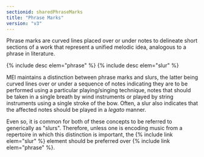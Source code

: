 ```yaml
---
sectionid: sharedPhraseMarks
title: "Phrase Marks"
version: "v3"
---
```


Phrase marks are curved lines placed over or under notes to delineate short sections
of a
work that represent a unified melodic idea, analogous to a phrase in literature.



{% include desc elem="phrase" %}
{% include desc elem="slur" %}




MEI maintains a distinction between phrase marks and slurs, the latter being curved
lines
over or under a sequence of notes indicating they are to be performed using a particular
playing/singing technique, notes that should be taken in a single breath by wind
instruments or played by string instruments using a single stroke of the bow. Often,
a
slur also indicates that the affected notes should be played in a
*legato* manner.

Even so, it is common for both of these concepts to be referred to generically as
"slurs". Therefore, unless one is encoding music from a repertoire in which this
distinction is important, the {% include link elem="slur" %} element should be preferred over
{% include link elem="phrase" %}.

